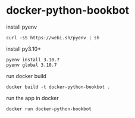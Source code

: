# docker-python-bookbot


install pyenv
```
curl -sS https://webi.sh/pyenv | sh
```
install py3.10+

```
pyenv install 3.10.7
pyenv global 3.10.7
```

run docker build
```
docker build -t docker-python-bookbot .
```
run the app in docker
```
docker run docker-python-bookbot
```
